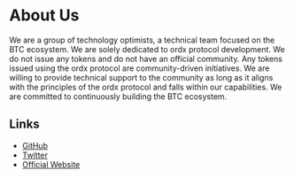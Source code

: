 About Us
====

We are a group of technology optimists, a technical team focused on the BTC ecosystem. We are solely dedicated to ordx protocol development. We do not issue any tokens and do not have an official community. Any tokens issued using the ordx protocol are community-driven initiatives. We are willing to provide technical support to the community as long as it aligns with the principles of the ordx protocol and falls within our capabilities. We are committed to continuously building the BTC ecosystem.




Links
-----

- [GitHub](https://github.com/OLProtocol/)
- [Twitter](https://x.com/OrdX_Protocol/)
- [Official Website](https://ordx.space)

